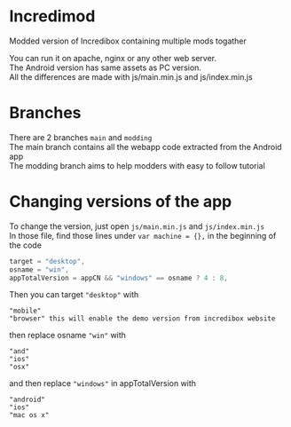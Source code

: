 # Incredimod
Modded version of Incredibox containing multiple mods togather

You can run it on apache, nginx or any other web server.  
The Android version has same assets as PC version.  
All the differences are made with js/main.min.js and js/index.min.js

# Branches
There are 2 branches `main` and `modding`  
The main branch contains all the webapp code extracted from the Android app  
The modding branch aims to help modders with easy to follow tutorial

# Changing versions of the app
To change the version, just open `js/main.min.js` and `js/index.min.js`   
In those file, find those lines under `var machine = {},` in the beginning of the code  

```javascript
target = "desktop",
osname = "win",
appTotalVersion = appCN && "windows" == osname ? 4 : 8,
```
Then you can target `"desktop"` with
```
"mobile"
"browser" this will enable the demo version from incredibox website
```

then replace osname `"win"` with
```
"and"
"ios"
"osx"
```

and then replace `"windows"` in appTotalVersion with
```
"android"
"ios"
"mac os x"
```
